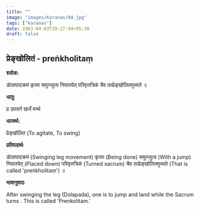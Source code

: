 ```yaml
---
title: ""
image: "images/Karanas/84.jpg"
tags: ["karanas"]
date: 1963-04-03T19:27:04+05:30
draft: false
---
```


## प्रेङ्खोलितं - preṅkholitaṃ

**श्लोक:**

डोलापादक्रमं कृत्वा समुत्प्लुत्य निपातयेत् परिवृत्तत्रिकं चैव तत्प्रेङ्खोलितमुच्यते ॥

**धातुः**

प्र उपसर्ग​ खजँ मन्थे

**धात्वर्थ:**

प्रेङ्खोलित (To agitate, To swing)

**प्रतिपदार्थः**

डोलापादक्रमं (Swinging leg movement) कृत्वा (Being done) समुत्प्लुत्य (With a jump) निपातयेत् (Placed down) परिवृत्तत्रिकं (Turned sacrum) चैव तत्प्रेङ्खोलितमुच्यते (That is called 'preṅkholitaṃ') ॥

**भावानुवादः**

After swinging the leg (Dolapada), one is to jump and land while the Sacrum turns . This is called 'Prenkolitam.'

